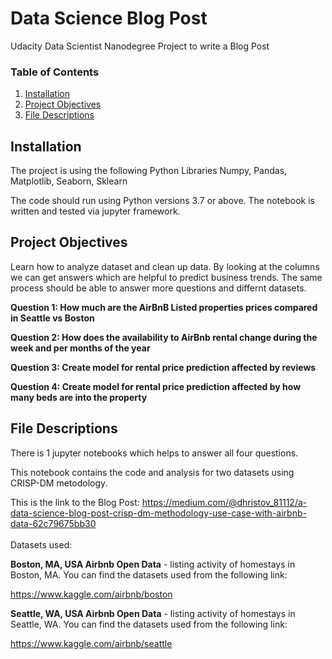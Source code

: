 # Data Science Blog Post

Udacity Data Scientist Nanodegree Project to write a Blog Post

### Table of Contents

1. [Installation](#installation)
2. [Project Objectives](#objectives)
3. [File Descriptions](#files)



## Installation <a name="installation"></a>
The project is using the following Python Libraries Numpy, Pandas, Matplotlib, Seaborn, Sklearn

The code should run using Python versions 3.7 or above. The notebook is written and tested via jupyter framework.

## Project Objectives <a name="objectives"></a>

Learn how to analyze dataset and clean up data. By looking at the columns we can get answers which are helpful to predict business trends. The same process should be able to answer more questions and differnt datasets.

**Question 1: How much are the AirBnB Listed properties prices compared in Seattle vs Boston**

**Question 2: How does the availability to AirBnb rental change during the week and per months of the year**

**Question 3: Create model for rental price prediction affected by reviews**

**Question 4: Create model for rental price prediction affected by how many beds are into the property**


## File Descriptions <a name="files"></a>

There is 1 jupyter notebooks which helps to answer all four questions.

This notebook contains the code and analysis for two datasets using CRISP-DM metodology.

This is the link to the Blog Post:
<a href="https://medium.com/@dhristov_81112/a-data-science-blog-post-crisp-dm-methodology-use-case-with-airbnb-data-62c79675bb30">https://medium.com/@dhristov_81112/a-data-science-blog-post-crisp-dm-methodology-use-case-with-airbnb-data-62c79675bb30</a>
<br><br>
Datasets used:

**Boston, MA, USA Airbnb Open Data** - listing activity of homestays in Boston, MA. You can find the datasets used from the following link:  

<a href="https://www.kaggle.com/airbnb/boston">https://www.kaggle.com/airbnb/boston</a>

**Seattle, WA, USA  Airbnb Open Data** - listing activity of homestays in Seattle, WA. You can find the datasets used from the following link: 

<a href="https://www.kaggle.com/airbnb/seattle/">https://www.kaggle.com/airbnb/seattle</a>


